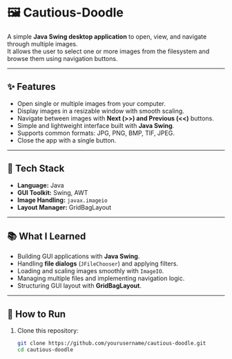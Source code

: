 # 🖼️ Cautious-Doodle

A simple **Java Swing desktop application** to open, view, and navigate through multiple images.  
It allows the user to select one or more images from the filesystem and browse them using navigation buttons.  

---

## ✨ Features
- Open single or multiple images from your computer.
- Display images in a resizable window with smooth scaling.
- Navigate between images with **Next (>>) and Previous (<<)** buttons.
- Simple and lightweight interface built with **Java Swing**.
- Supports common formats: JPG, PNG, BMP, TIF, JPEG.
- Close the app with a single button.

---

## 🔧 Tech Stack
- **Language:** Java  
- **GUI Toolkit:** Swing, AWT  
- **Image Handling:** `javax.imageio`  
- **Layout Manager:** GridBagLayout  

---

## 📚 What I Learned
- Building GUI applications with **Java Swing**.  
- Handling **file dialogs** (`JFileChooser`) and applying filters.  
- Loading and scaling images smoothly with `ImageIO`.  
- Managing multiple files and implementing navigation logic.  
- Structuring GUI layout with **GridBagLayout**.  

---

## 🚀 How to Run
1. Clone this repository:
   ```bash
   git clone https://github.com/yourusername/cautious-doodle.git
   cd cautious-doodle
